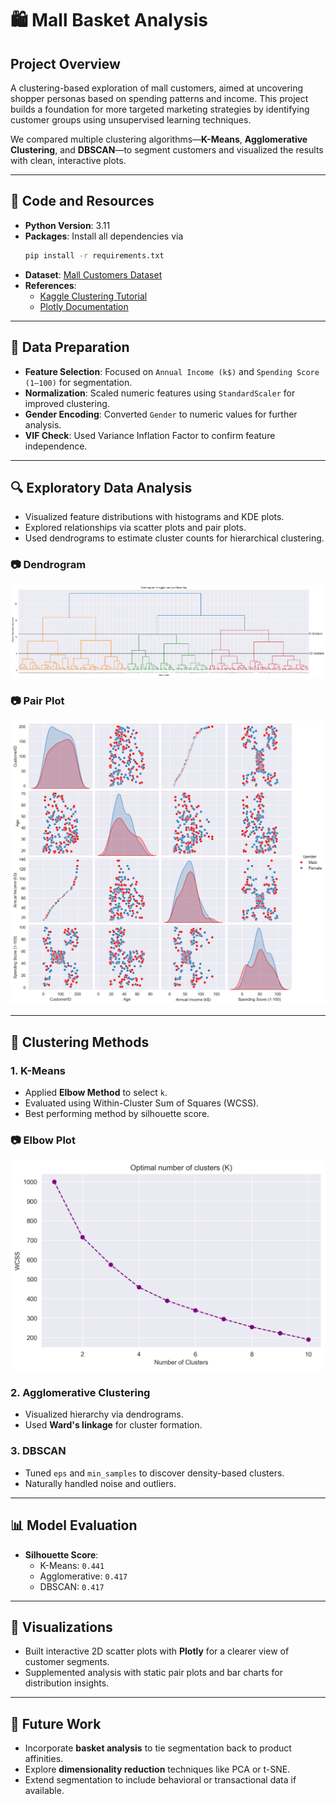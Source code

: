 # 🛍️ Mall Basket Analysis

## Project Overview  
A clustering-based exploration of mall customers, aimed at uncovering shopper personas based on spending patterns and income. This project builds a foundation for more targeted marketing strategies by identifying customer groups using unsupervised learning techniques.

We compared multiple clustering algorithms—**K-Means**, **Agglomerative Clustering**, and **DBSCAN**—to segment customers and visualized the results with clean, interactive plots.

---

## 🚀 Code and Resources
- **Python Version**: 3.11  
- **Packages**: Install all dependencies via  
  ```bash
  pip install -r requirements.txt
  ```
- **Dataset**: [Mall Customers Dataset](https://www.kaggle.com/code/jeeelsheikh/clustering-analysis-on-mall-customers?select=Mall_Customers.csv)
- **References**:
  - [Kaggle Clustering Tutorial](https://www.kaggle.com/code/jeeelsheikh/clustering-analysis-on-mall-customers?select=Mall_Customers.csv)
  - [Plotly Documentation](https://plotly.com/python/)

---

## 🧼 Data Preparation
- **Feature Selection**: Focused on `Annual Income (k$)` and `Spending Score (1–100)` for segmentation.
- **Normalization**: Scaled numeric features using `StandardScaler` for improved clustering.
- **Gender Encoding**: Converted `Gender` to numeric values for further analysis.
- **VIF Check**: Used Variance Inflation Factor to confirm feature independence.

---

## 🔍 Exploratory Data Analysis
- Visualized feature distributions with histograms and KDE plots.
- Explored relationships via scatter plots and pair plots.
- Used dendrograms to estimate cluster counts for hierarchical clustering.

### 📷 Dendrogram
![Dendrogram](data/thumbs/dendro.png)

### 📷 Pair Plot
![Pair Plot](data/thumbs/pairplot.png)

---

## 🔢 Clustering Methods

### 1. K-Means
- Applied **Elbow Method** to select `k`.
- Evaluated using Within-Cluster Sum of Squares (WCSS).
- Best performing method by silhouette score.

### 📷 Elbow Plot
![K-Means Elbow](data/thumbs/kmeans.png)

### 2. Agglomerative Clustering
- Visualized hierarchy via dendrograms.
- Used **Ward's linkage** for cluster formation.

### 3. DBSCAN
- Tuned `eps` and `min_samples` to discover density-based clusters.
- Naturally handled noise and outliers.

---

## 📊 Model Evaluation
- **Silhouette Score**:
  - K-Means: `0.441`
  - Agglomerative: `0.417`
  - DBSCAN: `0.417`

---

## 🎨 Visualizations
- Built interactive 2D scatter plots with **Plotly** for a clearer view of customer segments.
- Supplemented analysis with static pair plots and bar charts for distribution insights.

---

## 🧠 Future Work
- Incorporate **basket analysis** to tie segmentation back to product affinities.
- Explore **dimensionality reduction** techniques like PCA or t-SNE.
- Extend segmentation to include behavioral or transactional data if available.
